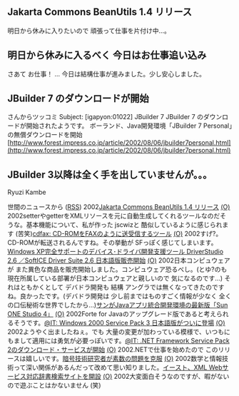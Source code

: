 ## Jakarta Commons BeanUtils 1.4 リリース

明日から休みに入りたいので 頑張って仕事を片付け中…。






## 明日から休みに入るべく 今日はお仕事追い込み


さあて お仕事！
… 今日は結構仕事が進みました。少し安心しました。

## JBuilder 7 のダウンロードが開始


さんからツッコミ
Subject:  [igapyon:01022] JBuilder 7
JBuilder 7 のダウンロードが開始されたようです。
ボーランド、Java開発環境「JBuilder 7 Personal」の無償ダウンロードを開始
  [http://www.forest.impress.co.jp/article/2002/08/06/jbuilder7personal.html](http://www.forest.impress.co.jp/article/2002/08/06/jbuilder7personal.html)


JBuilder 3以降は全く手を出していませんが。。。
-- 
Ryuzi Kambe



世間のニュースから ([RSS](ig020813-news.xml)) 2002[Jakarta Commons BeanUtils 1.4 リリース](http://jakarta.apache.org/commons/beanutils.html) [(O)](http://jakarta.apache.org/commons/beanutils.html) 2002setterやgetterをXMLリソースを元に自動生成してくれるツールなのだそうな。基本機能について、私が作った jscwizと 酷似しているように感じられます (苦笑)[cdfax: CD-ROMをFAXのように送受信するツール](http://namazu.org/~satoru/cdfax/) [(O)](http://namazu.org/~satoru/cdfax/) 2002すげ?。CD-ROMが転送されるんですね。その挙動が SFっぽく感じてしまいます。[Windows XP完全サポートのデバイス･ドライバ開発支援ツール DriverStudio 2.6 ／SoftICE Driver Suite 2.6 日本語版販売開始](http://www.compuware.co.jp/corporate/pressroom/2002/020806.html) [(O)](http://www.compuware.co.jp/corporate/pressroom/2002/020806.html) 2002日本コンピュウェアが また異色な商品を販売開始しました。コンピュウェア恐るべし。(とゆ?のも 現在所属している部署が日本コンピュウェアと親しいので 気になるのです…) それはともかくとして デバドラ開発も 結構 アングラでは無くなってきたのですね。良かったです。(デバドラ開発は 少し前まではものすごく情報が少なく 全くの口伝秘術な世界でしたから…)[サンがJavaアプリ統合開発環境の最新版「Sun ONE Studio 4」](http://www.zdnet.co.jp/enterprise/0208/09/n_07.html) [(O)](http://www.zdnet.co.jp/enterprise/0208/09/n_07.html) 2002Forte for Javaのアップグレード版であると考えられるそうです。[@IT: Windows 2000 Service Pack 3 日本語版がついに登場](http://www.atmarkit.co.jp/fwin2k/insiderseye/20020810win2ksp3/win2ksp3_01.html) [(O)](http://www.atmarkit.co.jp/fwin2k/insiderseye/20020810win2ksp3/win2ksp3_01.html) 2002ようやく出ましたねぇ。でも 大量の変更が加わっている模様で、いつもにもまして適用には勇気が必要っぽいです。[@IT: .NET Framework Service Pack 2のダウンロード・サービスが開始](http://www.atmarkit.co.jp/fdotnet/insiderseye/20020809dotnetfwsp2/dotnetfwsp2.html) [(O)](http://www.atmarkit.co.jp/fdotnet/insiderseye/20020809dotnetfwsp2/dotnetfwsp2.html) 2002.NETで仕事を始めたので このリリースは嬉しいです。[暗号技術研究者が素数の問題を克服](http://www.zdnet.co.jp/news/0208/10/nebt_08.html) [(O)](http://www.zdnet.co.jp/news/0208/10/nebt_08.html) 2002数学と情報技術って深い関係があるんだって改めて思い知りました。[イースト、XML Webサービス対応辞書検索サイトを開設](http://www.zdnet.co.jp/news/0208/12/njbt_04.html) [(O)](http://www.zdnet.co.jp/news/0208/12/njbt_04.html) 2002大変面白そうなのですが、暇がないので遊ぶことはかないません (笑)